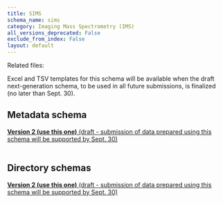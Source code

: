 ```yaml
---
title: SIMS
schema_name: sims
category: Imaging Mass Spectrometry (IMS)
all_versions_deprecated: False
exclude_from_index: False
layout: default
---
```


Related files:

Excel and TSV templates for this schema will be available when the draft next-generation schema, to be used in all future submissions, is finalized (no later than Sept. 30).



## Metadata schema


<summary><a href="https://docs.google.com/spreadsheets/d/1X9o6Ged_aHhItKVrH3THNM0Zpz8LGj-jCprLdVIAkNo"><b>Version 2 (use this one)</b> (draft - submission of data prepared using this schema will be supported by Sept. 30)</a></summary>



<br>

## Directory schemas
<summary><a href="https://docs.google.com/spreadsheets/d/1I2aXIpOQHBjeLbKsVn0qJTOH7vtByeQ9t_1EnlTAPL4"><b>Version 2 (use this one)</b> (draft - submission of data prepared using this schema will be supported by Sept. 30) </a></summary>

